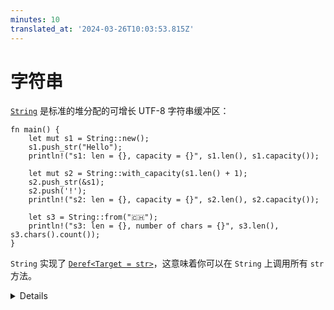 ```yaml
---
minutes: 10
translated_at: '2024-03-26T10:03:53.815Z'
---
```


# 字符串

[`String`][1] 是标准的堆分配的可增长 UTF-8 字符串缓冲区：

```rust,editable
fn main() {
    let mut s1 = String::new();
    s1.push_str("Hello");
    println!("s1: len = {}, capacity = {}", s1.len(), s1.capacity());

    let mut s2 = String::with_capacity(s1.len() + 1);
    s2.push_str(&s1);
    s2.push('!');
    println!("s2: len = {}, capacity = {}", s2.len(), s2.capacity());

    let s3 = String::from("🇨🇭");
    println!("s3: len = {}, number of chars = {}", s3.len(), s3.chars().count());
}
```

`String` 实现了 [`Deref<Target = str>`][2]，这意味着你可以在 `String` 上调用所有 `str` 方法。

[1]: https://doc.rust-lang.org/std/string/struct.String.html
[2]: https://doc.rust-lang.org/std/string/struct.String.html#deref-methods-str

<details>

- `String::new` 返回一个新的空字符串，当你知道想要添加多少数据到字符串时，使用 `String::with_capacity`。
- `String::len` 返回 `String` 的大小（以字节为单位），这和它的字符长度可能不同。
- `String::chars` 返回一个实际字符的迭代器。注意，一个 `char` 和人类认为的“字符”可能不同，这是由于[字素簇](https://docs.rs/unicode-segmentation/latest/unicode_segmentation/struct.Graphemes.html)。
- 当人们谈论字符串时，他们可能指的是 `&str` 或 `String`。
- 当类型实现了 `Deref<Target = T>` 时，编译器会让你无障碍地调用 `T` 的方法。
  - 我们还没有讨论过 `Deref` 特性，所以在这一点上，这主要解释了文档旁边栏的结构。
  - `String` 实现了 `Deref<Target = str>`，这让它可以透明地访问 `str` 的方法。
  - 写下并比较 `let s3 = s1.deref();` 和 `let s3 = &*s1;`。
- `String` 被实现为一个字节向量的封装，许多你在向量上看到的操作也支持在 `String` 上，但是有一些额外的保证。
- 比较不同的索引 `String` 的方法：

```markdown
  - 通过使用 `s3.chars().nth(i).unwrap()` 来访问字符，其中 `i` 为界内或界外。
  - 通过使用 `s3[0..4]` 来访问子字符串，无论该切片是否在字符边界上。
- 许多类型可以使用 [`to_string`](https://doc.rust-lang.org/std/string/trait.ToString.html#tymethod.to_string) 方法转换为字符串。这个特性会自动为所有实现了 `Display` 的类型实现，因此任何可以格式化的东西也都可以被转换为字符串。

</details>
```
